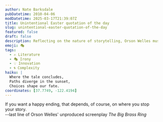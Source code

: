 ```yaml
---
author: Nate Barksdale
pubDatetime: 2010-04-06
modDatetime: 2025-03-17T21:39:07Z
title: Unintentional Easter quotation of the day
slug: unintentional-easter-quotation-of-the-day
featured: false
draft: false
description: Reflecting on the nature of storytelling, Orson Welles muses, "If you want a happy ending, that depends, of course, on where you stop your story."
emoji: 🎭
tags:
  - ✍️ Literature
  - 🎭 Irony
  - 💡 Innovation
  - 🌀 Complexity
haiku: |
  Where the tale concludes,  
  Paths diverge in the sunset,  
  Choices shape our fate.
coordinates: [37.7749, -122.4194]
---
```


If you want a happy ending, that depends, of course, on where you stop your story.  
--last line of Orson Welles' unproduced screenplay _The Big Brass Ring_

